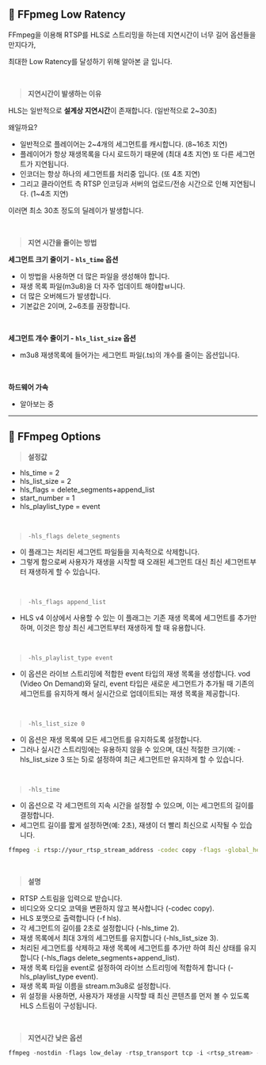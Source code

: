 ## 📘 FFpmeg Low Ratency

FFmpeg을 이용해 RTSP를 HLS로 스트리밍을 하는데 지연시간이 너무 길어 옵션들을 만지다가,

최대한 Low Ratency를 달성하기 위해 알아본 글 입니다.

<br>

>  **지연시간이 발생하는 이유**

HLS는 일반적으로 **설계상 지연시간**이 존재합니다. (일반적으로 2~30초) 

왜일까요?

- 일반적으로 플레이어는 2~4개의 세그먼트를 캐시합니다. (8~16초 지연)
- 플레이어가 항상 재생목록을 다시 로드하기 때문에 (최대 4초 지연) 또 다른 세그먼트가 지연됩니다.
- 인코더는 항상 하나의 세그먼트를 처리중 입니다. (또 4초 지연)
- 그리고 클라이언트 측 RTSP 인코딩과 서버의 업로드/전송 시간으로 인해 지연됩니다. (1~4초 지연)

이러면 최소 30초 정도의 딜레이가 발생합니다.

<br>

>  **지연 시간을 줄이는 방법**

**세그먼트 크기 줄이기 - `hls_time` 옵션**

- 이 방법을 사용하면 더 많은 파일을 생성해야 합니다.
- 재생 목록 파일(m3u8)을 더 자주 업데이트 해야합ㅂ니다.
- 더 많은 오버헤드가 발생합니다.
- 기본값은 2이며, 2~6초를 권장합니다.

<br>

**세그먼트 개수 줄이기 - `hls_list_size` 옵션**

- m3u8 재생목록에 들어가는 세그먼트 파일(.ts)의 개수를 줄이는 옵션입니다. 

<br>

**하드웨어 가속**

- 알아보는 중

---

## 📘 FFmpeg Options

>  **설정값**

- hls_time = 2
- hls_list_size = 2
- hls_flags = delete_segments+append_list
- start_number = 1
- hls_playlist_type = event

<br>

>  `-hls_flags delete_segments`

- 이 플래그는 처리된 세그먼트 파일들을 지속적으로 삭제합니다. 
- 그렇게 함으로써 사용자가 재생을 시작할 때 오래된 세그먼트 대신 최신 세그먼트부터 재생하게 할 수 있습니다.  

<br>

>  `-hls_flags append_list`

- HLS v4 이상에서 사용할 수 있는 이 플래그는 기존 재생 목록에 세그먼트를 추가만 하며, 이것은 항상 최신 세그먼트부터 재생하게 할 때 유용합니다.  

<br>

>  `-hls_playlist_type event`

- 이 옵션은 라이브 스트리밍에 적합한 event 타입의 재생 목록을 생성합니다. vod (Video On Demand)와 달리, event 타입은 새로운 세그먼트가 추가될 때 기존의 세그먼트를 유지하게 해서 실시간으로 업데이트되는 재생 목록을 제공합니다.  

<br>

>  `-hls_list_size 0`

- 이 옵션은 재생 목록에 모든 세그먼트를 유지하도록 설정합니다. 
- 그러나 실시간 스트리밍에는 유용하지 않을 수 있으며, 대신 적절한 크기(예: -hls_list_size 3 또는 5)로 설정하여 최근 세그먼트만 유지하게 할 수 있습니다.  

<br>

>  `-hls_time`

- 이 옵션으로 각 세그먼트의 지속 시간을 설정할 수 있으며, 이는 세그먼트의 길이를 결정합니다. 
- 세그먼트 길이를 짧게 설정하면(예: 2초), 재생이 더 빨리 최신으로 시작될 수 있습니다.  

```bash
ffmpeg -i rtsp://your_rtsp_stream_address -codec copy -flags -global_header -f hls -hls_time 2 -hls_list_size 3 -hls_flags delete_segments+append_list -hls_playlist_type event stream.m3u8
```

<br>

>  **설명**

* RTSP 스트림을 입력으로 받습니다.  
* 비디오와 오디오 코덱을 변환하지 않고 복사합니다 (-codec copy).  
* HLS 포맷으로 출력합니다 (-f hls).  
* 각 세그먼트의 길이를 2초로 설정합니다 (-hls_time 2).  
* 재생 목록에서 최대 3개의 세그먼트를 유지합니다 (-hls_list_size 3).  
* 처리된 세그먼트를 삭제하고 재생 목록에 세그먼트를 추가만 하여 최신 상태를 유지합니다 (-hls_flags delete_segments+append_list).  
* 재생 목록 타입을 event로 설정하여 라이브 스트리밍에 적합하게 합니다 (-hls_playlist_type event).  
* 재생 목록 파일 이름을 stream.m3u8로 설정합니다.  
* 위 설정을 사용하면, 사용자가 재생을 시작할 때 최신 콘텐츠를 먼저 볼 수 있도록 HLS 스트림이 구성됩니다.  

<br>

> **지연시간 낮은 옵션**

```python
ffmpeg -nostdin -flags low_delay -rtsp_transport tcp -i <rtsp_stream> -pix_fmt bgr24 -an -vcodec rawvideo -f rawvideo -
```